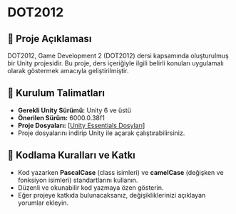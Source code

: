 # DOT2012

## 📌 Proje Açıklaması
DOT2012, Game Development 2 (DOT2012) dersi kapsamında oluşturulmuş bir Unity projesidir. Bu proje, ders içeriğiyle ilgili belirli konuları uygulamalı olarak göstermek amacıyla geliştirilmiştir.

## 🔧 Kurulum Talimatları
- **Gerekli Unity Sürümü:** Unity 6 ve üstü  
- **Önerilen Sürüm:** 6000.0.38f1  
- **Proje Dosyaları:** [[Unity Essentials Dosyları](https://unity-connect-prd.storage.googleapis.com/20250206/89eac004-bd4b-4743-bb99-b18114f4deae/Essentials-Download-U6.zip)]  
- Proje dosyalarını indirip Unity ile açarak çalıştırabilirsiniz.

## 📜 Kodlama Kuralları ve Katkı
- Kod yazarken **PascalCase** (class isimleri) ve **camelCase** (değişken ve fonksiyon isimleri) standartlarını kullanın.  
- Düzenli ve okunabilir kod yazmaya özen gösterin.  
- Eğer projeye katkıda bulunacaksanız, değişikliklerinizi açıklayan yorumlar ekleyin.  

